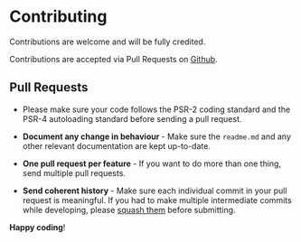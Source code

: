 # Contributing

Contributions are welcome and will be fully credited.

Contributions are accepted via Pull Requests on [Github](https://github.com/matteomeloni/aws-cloudwatch-logs).

## Pull Requests

- Please make sure your code follows the PSR-2 coding standard and the PSR-4 autoloading standard before sending a pull request.

- **Document any change in behaviour** - Make sure the `readme.md` and any other relevant documentation are kept up-to-date.

- **One pull request per feature** - If you want to do more than one thing, send multiple pull requests.

- **Send coherent history** - Make sure each individual commit in your pull request is meaningful. If you had to make multiple intermediate commits while developing, please [squash them](http://www.git-scm.com/book/en/v2/Git-Tools-Rewriting-History#Changing-Multiple-Commit-Messages) before submitting.

**Happy coding**!
